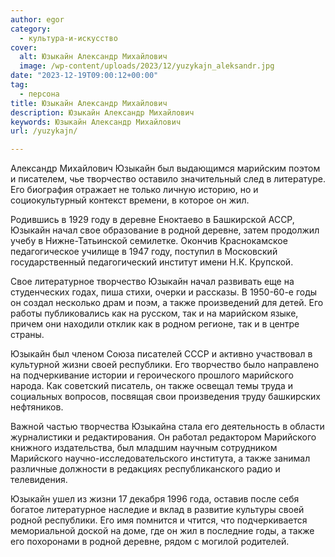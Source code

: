 ```yaml
---
author: egor
category:
  - культура-и-искусство
cover:
  alt: Юзыкайн Александр Михайлович
  image: /wp-content/uploads/2023/12/yuzykajn_aleksandr.jpg
date: "2023-12-19T09:00:12+00:00"
tag:
  - персона
title: Юзыкайн Александр Михайлович
description: Юзыкайн Александр Михайлович
keywords: Юзыкайн Александр Михайлович
url: /yuzykajn/

---
```

Александр Михайлович Юзыкайн был выдающимся марийским поэтом и писателем, чье творчество оставило значительный след в литературе. Его биография отражает не только личную историю, но и социокультурный контекст времени, в которое он жил.

Родившись в 1929 году в деревне Еноктаево в Башкирской АССР, Юзыкайн начал свое образование в родной деревне, затем продолжил учебу в Нижне-Татьинской семилетке. Окончив Краснокамское педагогическое училище в 1947 году, поступил в Московский государственный педагогический институт имени Н.К. Крупской.

Свое литературное творчество Юзыкайн начал развивать еще на студенческих годах, пиша стихи, очерки и рассказы. В 1950-60-е годы он создал несколько драм и поэм, а также произведений для детей. Его работы публиковались как на русском, так и на марийском языке, причем они находили отклик как в родном регионе, так и в центре страны.

Юзыкайн был членом Союза писателей СССР и активно участвовал в культурной жизни своей республики. Его творчество было направлено на подчеркивание истории и героического прошлого марийского народа. Как советский писатель, он также освещал темы труда и социальных вопросов, посвящая свои произведения труду башкирских нефтяников.

Важной частью творчества Юзыкайна стала его деятельность в области журналистики и редактирования. Он работал редактором Марийского книжного издательства, был младшим научным сотрудником Марийского научно-исследовательского института, а также занимал различные должности в редакциях республиканского радио и телевидения.

Юзыкайн ушел из жизни 17 декабря 1996 года, оставив после себя богатое литературное наследие и вклад в развитие культуры своей родной республики. Его имя помнится и чтится, что подчеркивается мемориальной доской на доме, где он жил в последние годы, а также его похоронами в родной деревне, рядом с могилой родителей.
